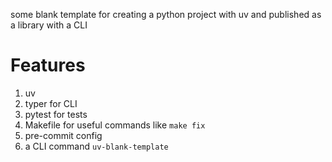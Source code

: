 some blank template for creating a python project with uv and published as a library with a CLI

# Features

1. uv
2. typer for CLI
3. pytest for tests
4. Makefile for useful commands like `make fix`
5. pre-commit config
6. a CLI command `uv-blank-template`

